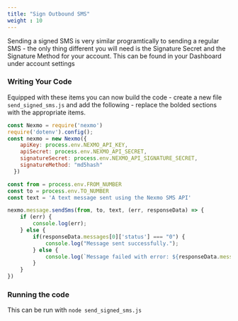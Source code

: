```yaml
---
title: "Sign Outbound SMS"
weight : 10
---
```


Sending a signed SMS is very similar programtically to sending a regular SMS - the only thing different you will need is the Signature Secret and the Signature Method for your account. This can be found in your Dashboard under account settings

### Writing Your Code

Equipped with these items you can now build the code - create a new file `send_signed_sms.js` and add the following - replace the bolded sections with the appropriate items.

```js
const Nexmo = require('nexmo')
require('dotenv').config();
const nexmo = new Nexmo({
    apiKey: process.env.NEXMO_API_KEY,
    apiSecret: process.env.NEXMO_API_SECRET,
    signatureSecret: process.env.NEXMO_API_SIGNATURE_SECRET,
    signatureMethod: "md5hash"
  })

const from = process.env.FROM_NUMBER
const to = process.env.TO_NUMBER
const text = 'A text message sent using the Nexmo SMS API'

nexmo.message.sendSms(from, to, text, (err, responseData) => {
    if (err) {
        console.log(err);
    } else {
        if(responseData.messages[0]['status'] === "0") {
            console.log("Message sent successfully.");
        } else {
            console.log(`Message failed with error: ${responseData.messages[0]['error-text']}`);
        }
    }
})
```

### Running the code

This can be run with `node send_signed_sms.js`